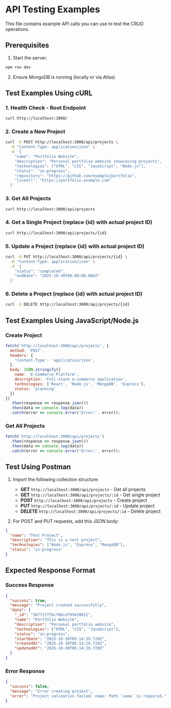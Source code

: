 # API Testing Examples

This file contains example API calls you can use to test the CRUD operations.

## Prerequisites

1. Start the server:
```bash
npm run dev
```

2. Ensure MongoDB is running (locally or via Atlas)

## Test Examples Using cURL

### 1. Health Check - Root Endpoint
```bash
curl http://localhost:3000/
```

### 2. Create a New Project
```bash
curl -X POST http://localhost:3000/api/projects \
  -H "Content-Type: application/json" \
  -d '{
    "name": "Portfolio Website",
    "description": "Personal portfolio website showcasing projects",
    "technologies": ["HTML", "CSS", "JavaScript", "Node.js"],
    "status": "in-progress",
    "repository": "https://github.com/example/portfolio",
    "liveUrl": "https://portfolio.example.com"
  }'
```

### 3. Get All Projects
```bash
curl http://localhost:3000/api/projects
```

### 4. Get a Single Project (replace {id} with actual project ID)
```bash
curl http://localhost:3000/api/projects/{id}
```

### 5. Update a Project (replace {id} with actual project ID)
```bash
curl -X PUT http://localhost:3000/api/projects/{id} \
  -H "Content-Type: application/json" \
  -d '{
    "status": "completed",
    "endDate": "2025-10-30T00:00:00.000Z"
  }'
```

### 6. Delete a Project (replace {id} with actual project ID)
```bash
curl -X DELETE http://localhost:3000/api/projects/{id}
```

## Test Examples Using JavaScript/Node.js

### Create Project
```javascript
fetch('http://localhost:3000/api/projects', {
  method: 'POST',
  headers: {
    'Content-Type': 'application/json',
  },
  body: JSON.stringify({
    name: 'E-Commerce Platform',
    description: 'Full-stack e-commerce application',
    technologies: ['React', 'Node.js', 'MongoDB', 'Express'],
    status: 'planning'
  })
})
  .then(response => response.json())
  .then(data => console.log(data))
  .catch(error => console.error('Error:', error));
```

### Get All Projects
```javascript
fetch('http://localhost:3000/api/projects')
  .then(response => response.json())
  .then(data => console.log(data))
  .catch(error => console.error('Error:', error));
```

## Test Using Postman

1. Import the following collection structure:
   - **GET** `http://localhost:3000/api/projects` - Get all projects
   - **GET** `http://localhost:3000/api/projects/:id` - Get single project
   - **POST** `http://localhost:3000/api/projects` - Create project
   - **PUT** `http://localhost:3000/api/projects/:id` - Update project
   - **DELETE** `http://localhost:3000/api/projects/:id` - Delete project

2. For POST and PUT requests, add this JSON body:
```json
{
  "name": "Test Project",
  "description": "This is a test project",
  "technologies": ["Node.js", "Express", "MongoDB"],
  "status": "in-progress"
}
```

## Expected Response Format

### Success Response
```json
{
  "success": true,
  "message": "Project created successfully",
  "data": {
    "_id": "507f1f77bcf86cd799439011",
    "name": "Portfolio Website",
    "description": "Personal portfolio website",
    "technologies": ["HTML", "CSS", "JavaScript"],
    "status": "in-progress",
    "startDate": "2025-10-30T05:14:29.729Z",
    "createdAt": "2025-10-30T05:14:29.729Z",
    "updatedAt": "2025-10-30T05:14:29.729Z"
  }
}
```

### Error Response
```json
{
  "success": false,
  "message": "Error creating project",
  "error": "Project validation failed: name: Path `name` is required."
}
```
